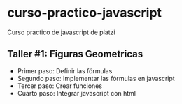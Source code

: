 # curso-practico-javascript
Curso practico de javascript de platzi

## Taller #1: Figuras Geometricas
- Primer paso: Definir las fórmulas
- Segundo paso: Implementar las fórmulas en javascript
- Tercer paso: Crear funciones
- Cuarto paso: Integrar javascript con html
